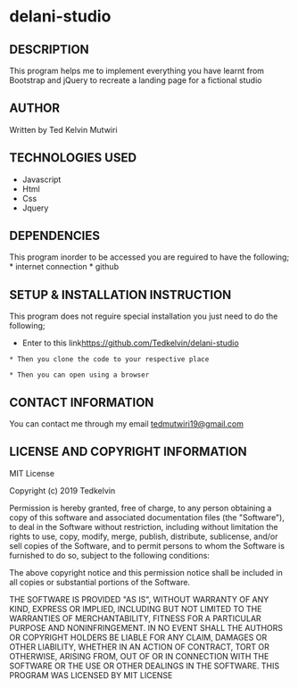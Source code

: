 # delani-studio

## DESCRIPTION
This  program helps me to implement   everything you have learnt from Bootstrap and jQuery to recreate a landing page for a fictional studio

## AUTHOR
Written by Ted Kelvin Mutwiri

## TECHNOLOGIES USED
   * Javascript
   * Html
   * Css
   * Jquery
  
## DEPENDENCIES
This program inorder to be accessed you are reguired to have the following;
    * internet connection
    * github
    
 ## SETUP & INSTALLATION INSTRUCTION
 This program does not reguire special installation you just need to do the following;
 
   * Enter to this link<a>https://github.com/Tedkelvin/delani-studio</a>
    
    * Then you clone the code to your respective place
    
    * Then you can open using a browser
    
  ## CONTACT INFORMATION
  You can contact me through my email <a>tedmutwiri19@gmail.com</a>
  
  ## LICENSE AND COPYRIGHT INFORMATION
MIT License

Copyright (c) 2019 Tedkelvin

Permission is hereby granted, free of charge, to any person obtaining a copy
of this software and associated documentation files (the "Software"), to deal
in the Software without restriction, including without limitation the rights
to use, copy, modify, merge, publish, distribute, sublicense, and/or sell
copies of the Software, and to permit persons to whom the Software is
furnished to do so, subject to the following conditions:

The above copyright notice and this permission notice shall be included in all
copies or substantial portions of the Software.

THE SOFTWARE IS PROVIDED "AS IS", WITHOUT WARRANTY OF ANY KIND, EXPRESS OR
IMPLIED, INCLUDING BUT NOT LIMITED TO THE WARRANTIES OF MERCHANTABILITY,
FITNESS FOR A PARTICULAR PURPOSE AND NONINFRINGEMENT. IN NO EVENT SHALL THE
AUTHORS OR COPYRIGHT HOLDERS BE LIABLE FOR ANY CLAIM, DAMAGES OR OTHER
LIABILITY, WHETHER IN AN ACTION OF CONTRACT, TORT OR OTHERWISE, ARISING FROM,
OUT OF OR IN CONNECTION WITH THE SOFTWARE OR THE USE OR OTHER DEALINGS IN THE
SOFTWARE.
THIS PROGRAM WAS LICENSED BY <a>MIT LICENSE</a>
